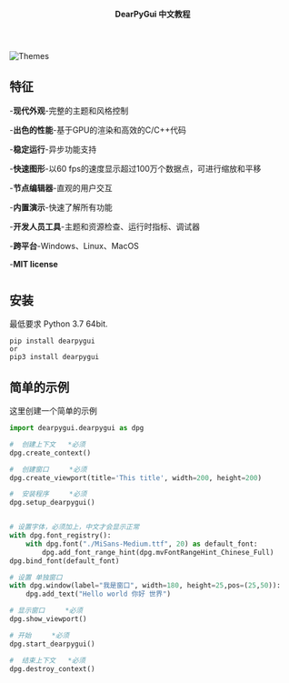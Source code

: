 <h4 align="center">DearPyGui 中文教程</h4>

<h1></h1>

<BR>![Themes](https://raw.githubusercontent.com/hoffstadt/DearPyGui/assets/linuxthemes.PNG) 
  
## 特征  
-**现代外观**-完整的主题和风格控制

-**出色的性能**-基于GPU的渲染和高效的C/C++代码

-**稳定运行**-异步功能支持

-**快速图形**-以60 fps的速度显示超过100万个数据点，可进行缩放和平移

-**节点编辑器**-直观的用户交互

-**内置演示**-快速了解所有功能

-**开发人员工具**-主题和资源检查、运行时指标、调试器

-**跨平台**-Windows、Linux、MacOS

-**MIT license**

<h1></h1>
  
  ## 安装

最低要求 Python 3.7 64bit.
 ```
 pip install dearpygui
 or
 pip3 install dearpygui
 ```
  
  
  ## 简单的示例
 
这里创建一个简单的示例
  
```Python
import dearpygui.dearpygui as dpg

#  创建上下文   *必须
dpg.create_context()

#  创建窗口     *必须
dpg.create_viewport(title='This title', width=200, height=200)

#  安装程序     *必须
dpg.setup_dearpygui()


# 设置字体，必须加上，中文才会显示正常
with dpg.font_registry():
    with dpg.font("./MiSans-Medium.ttf", 20) as default_font:
        dpg.add_font_range_hint(dpg.mvFontRangeHint_Chinese_Full)
dpg.bind_font(default_font) 

# 设置 单独窗口
with dpg.window(label="我是窗口", width=180, height=25,pos=(25,50)):
    dpg.add_text("Hello world 你好 世界")

# 显示窗口     *必须
dpg.show_viewport()

# 开始     *必须
dpg.start_dearpygui()

#  结束上下文   *必须
dpg.destroy_context()
```
<br/>
 
